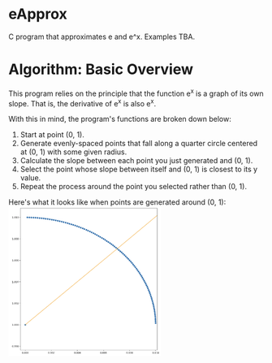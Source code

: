 # eApprox
C program that approximates e and e^x. Examples TBA.

# Algorithm: Basic Overview
This program relies on the principle that the function e<sup>x</sup> is a graph of its own slope. That is, the derivative of e<sup>x</sup> is also e<sup>x</sup>.

With this in mind, the program's functions are broken down below:

1. Start at point (0, 1).
2. Generate evenly-spaced points that fall along a quarter circle centered at (0, 1) with some given radius.
3. Calculate the slope between each point you just generated and (0, 1).
4. Select the point whose slope between itself and (0, 1) is closest to its y value.
5. Repeat the process around the point you selected rather than (0, 1).

Here's what it looks like when points are generated around (0, 1):
<img src="https://github.com/SAR-mango/eApprox/blob/0e95b447df93c5f1ee3ecf1d49aabe671ce0fc6f/img_1.png" width="300">
